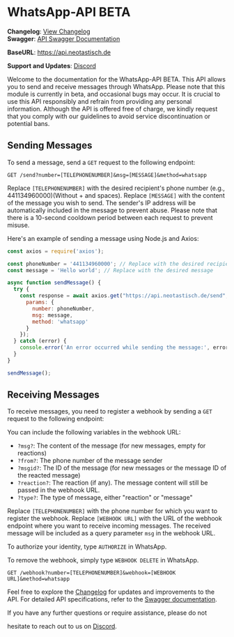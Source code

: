 # WhatsApp-API BETA

**Changelog**: [View Changelog](https://github.com/Neotastisch/WhatsApp-API/blob/main/Changelog.md)<br>
**Swagger**: [API Swagger Documentation](https://api.neotastisch.de/swagger/)

**BaseURL**: https://api.neotastisch.de

**Support and Updates**: [Discord](https://discord.gg/pZKFGWVvfF)

Welcome to the documentation for the WhatsApp-API BETA. This API allows you to send and receive messages through WhatsApp. Please note that this module is currently in beta, and occasional bugs may occur. It is crucial to use this API responsibly and refrain from providing any personal information. Although the API is offered free of charge, we kindly request that you comply with our guidelines to avoid service discontinuation or potential bans.

## Sending Messages

To send a message, send a `GET` request to the following endpoint:

```
GET /send?number=[TELEPHONENUMBER]&msg=[MESSAGE]&method=whatsapp
```

Replace `[TELEPHONENUMBER]` with the desired recipient's phone number (e.g., 441134960000)(Without + and spaces). Replace `[MESSAGE]` with the content of the message you wish to send. The sender's IP address will be automatically included in the message to prevent abuse. Please note that there is a 10-second cooldown period between each request to prevent misuse.

Here's an example of sending a message using Node.js and Axios:

```javascript
const axios = require('axios');

const phoneNumber = '441134960000'; // Replace with the desired recipient's phone number (Without + and spaces)
const message = 'Hello world'; // Replace with the desired message

async function sendMessage() {
  try {
    const response = await axios.get("https://api.neotastisch.de/send", {
      params: {
        number: phoneNumber,
        msg: message,
        method: 'whatsapp'
      }
    });
  } catch (error) {
    console.error('An error occurred while sending the message:', error);
  }
}

sendMessage();                           
```

## Receiving Messages

To receive messages, you need to register a webhook by sending a `GET` request to the following endpoint:

You can include the following variables in the webhook URL:
- `?msg?`: The content of the message (for new messages, empty for reactions)
- `?from?`: The phone number of the message sender
- `?msgid?`: The ID of the message (for new messages or the message ID of the reacted message)
- `?reaction?`: The reaction (if any). The message content will still be passed in the webhook URL.
- `?type?`: The type of message, either "reaction" or "message"

Replace `[TELEPHONENUMBER]` with the phone number for which you want to register the webhook. Replace `[WEBHOOK URL]` with the URL of the webhook endpoint where you want to receive incoming messages. The received message will be included as a query parameter `msg` in the webhook URL.

To authorize your identity, type `AUTHORIZE` in WhatsApp.

To remove the webhook, simply type `WEBHOOK DELETE` in WhatsApp.

```http
GET /webhook?number=[TELEPHONENUMBER]&webhook=[WEBHOOK URL]&method=whatsapp                                        
```

Feel free to explore the [Changelog](https://github.com/Neotastisch/WhatsApp-API/blob/main/Changelog.md) for updates and improvements to the API. For detailed API specifications, refer to the [Swagger documentation](https://api.neotastisch.de/swagger/).

If you have any further questions or require assistance, please do not

 hesitate to reach out to us on [Discord](https://discord.gg/pZKFGWVvfF).
